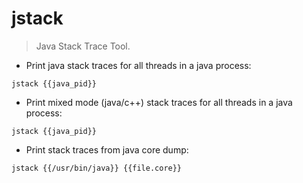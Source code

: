# jstack

> Java Stack Trace Tool.

- Print java stack traces for all threads in a java process:

`jstack {{java_pid}}`

- Print mixed mode (java/c++) stack traces for all threads in a java process:

`jstack {{java_pid}}`

- Print stack traces from java core dump:

`jstack {{/usr/bin/java}} {{file.core}}`
